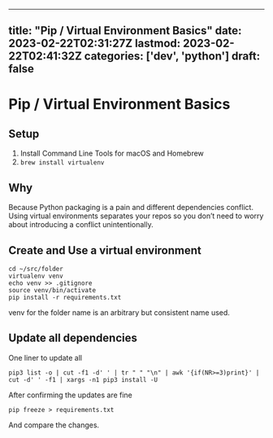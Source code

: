 
---
title: "Pip / Virtual Environment Basics"
date: 2023-02-22T02:31:27Z
lastmod: 2023-02-22T02:41:32Z
categories: ['dev', 'python']
draft: false
---


# Pip / Virtual Environment Basics
## Setup
1. Install Command Line Tools for macOS and Homebrew
2. `brew install virtualenv`

## Why
Because Python packaging is a pain and different dependencies conflict. Using virtual environments separates your repos so you don’t need to worry about introducing a conflict unintentionally.

## Create and Use a virtual environment
```
cd ~/src/folder
virtualenv venv
echo venv >> .gitignore
source venv/bin/activate
pip install -r requirements.txt
```

venv for the folder name is an arbitrary but consistent name used.

## Update all dependencies
One liner to update all
```
pip3 list -o | cut -f1 -d' ' | tr " " "\n" | awk '{if(NR>=3)print}' | cut -d' ' -f1 | xargs -n1 pip3 install -U
```

After confirming the updates are fine

```
pip freeze > requirements.txt
```

And compare the changes.


<!-- #public #dev #python -->

<!-- {BearID:E58F9901-8C06-4FD6-9E59-A78BE798904D-3217-00000ED29FA9B297} -->
